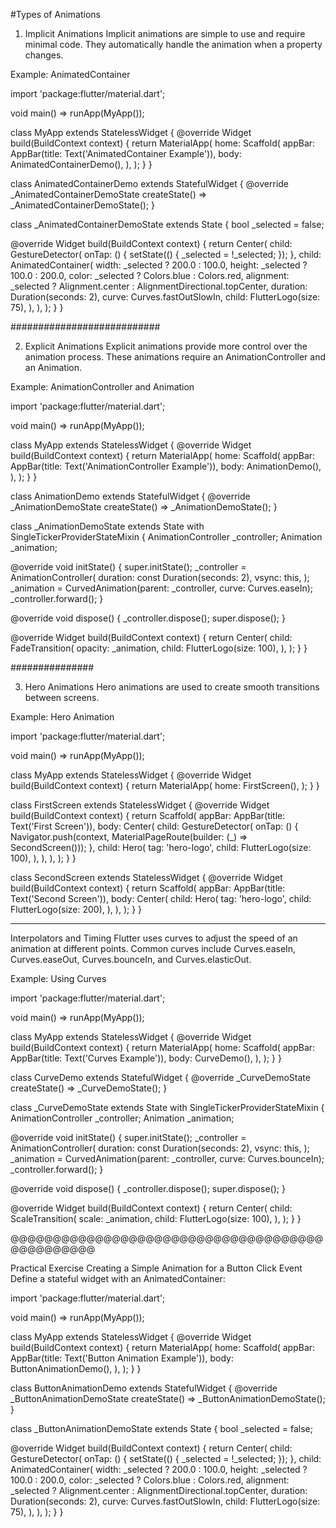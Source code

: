 #Types of Animations

1. Implicit Animations
Implicit animations are simple to use and require minimal code. They automatically handle the animation when a property changes.

Example: AnimatedContainer

import 'package:flutter/material.dart';

void main() => runApp(MyApp());

class MyApp extends StatelessWidget {
  @override
  Widget build(BuildContext context) {
    return MaterialApp(
      home: Scaffold(
        appBar: AppBar(title: Text('AnimatedContainer Example')),
        body: AnimatedContainerDemo(),
      ),
    );
  }
}

class AnimatedContainerDemo extends StatefulWidget {
  @override
  _AnimatedContainerDemoState createState() => _AnimatedContainerDemoState();
}

class _AnimatedContainerDemoState extends State<AnimatedContainerDemo> {
  bool _selected = false;

  @override
  Widget build(BuildContext context) {
    return Center(
      child: GestureDetector(
        onTap: () {
          setState(() {
            _selected = !_selected;
          });
        },
        child: AnimatedContainer(
          width: _selected ? 200.0 : 100.0,
          height: _selected ? 100.0 : 200.0,
          color: _selected ? Colors.blue : Colors.red,
          alignment: _selected ? Alignment.center : AlignmentDirectional.topCenter,
          duration: Duration(seconds: 2),
          curve: Curves.fastOutSlowIn,
          child: FlutterLogo(size: 75),
        ),
      ),
    );
  }
}

###########################


2. Explicit Animations
Explicit animations provide more control over the animation process. These animations require an AnimationController and an Animation.

Example: AnimationController and Animation

import 'package:flutter/material.dart';

void main() => runApp(MyApp());

class MyApp extends StatelessWidget {
  @override
  Widget build(BuildContext context) {
    return MaterialApp(
      home: Scaffold(
        appBar: AppBar(title: Text('AnimationController Example')),
        body: AnimationDemo(),
      ),
    );
  }
}

class AnimationDemo extends StatefulWidget {
  @override
  _AnimationDemoState createState() => _AnimationDemoState();
}

class _AnimationDemoState extends State<AnimationDemo> with SingleTickerProviderStateMixin {
  AnimationController _controller;
  Animation<double> _animation;

  @override
  void initState() {
    super.initState();
    _controller = AnimationController(
      duration: const Duration(seconds: 2),
      vsync: this,
    );
    _animation = CurvedAnimation(parent: _controller, curve: Curves.easeIn);
    _controller.forward();
  }

  @override
  void dispose() {
    _controller.dispose();
    super.dispose();
  }

  @override
  Widget build(BuildContext context) {
    return Center(
      child: FadeTransition(
        opacity: _animation,
        child: FlutterLogo(size: 100),
      ),
    );
  }
}

###############

3. Hero Animations
Hero animations are used to create smooth transitions between screens.

Example: Hero Animation

import 'package:flutter/material.dart';

void main() => runApp(MyApp());

class MyApp extends StatelessWidget {
  @override
  Widget build(BuildContext context) {
    return MaterialApp(
      home: FirstScreen(),
    );
  }
}

class FirstScreen extends StatelessWidget {
  @override
  Widget build(BuildContext context) {
    return Scaffold(
      appBar: AppBar(title: Text('First Screen')),
      body: Center(
        child: GestureDetector(
          onTap: () {
            Navigator.push(context, MaterialPageRoute(builder: (_) => SecondScreen()));
          },
          child: Hero(
            tag: 'hero-logo',
            child: FlutterLogo(size: 100),
          ),
        ),
      ),
    );
  }
}

class SecondScreen extends StatelessWidget {
  @override
  Widget build(BuildContext context) {
    return Scaffold(
      appBar: AppBar(title: Text('Second Screen')),
      body: Center(
        child: Hero(
          tag: 'hero-logo',
          child: FlutterLogo(size: 200),
        ),
      ),
    );
  }
}

____________________________________
Interpolators and Timing
Flutter uses curves to adjust the speed of an animation at different points. Common curves include Curves.easeIn, Curves.easeOut, Curves.bounceIn, and Curves.elasticOut.

Example: Using Curves

import 'package:flutter/material.dart';

void main() => runApp(MyApp());

class MyApp extends StatelessWidget {
  @override
  Widget build(BuildContext context) {
    return MaterialApp(
      home: Scaffold(
        appBar: AppBar(title: Text('Curves Example')),
        body: CurveDemo(),
      ),
    );
  }
}

class CurveDemo extends StatefulWidget {
  @override
  _CurveDemoState createState() => _CurveDemoState();
}

class _CurveDemoState extends State<CurveDemo> with SingleTickerProviderStateMixin {
  AnimationController _controller;
  Animation<double> _animation;

  @override
  void initState() {
    super.initState();
    _controller = AnimationController(
      duration: const Duration(seconds: 2),
      vsync: this,
    );
    _animation = CurvedAnimation(parent: _controller, curve: Curves.bounceIn);
    _controller.forward();
  }

  @override
  void dispose() {
    _controller.dispose();
    super.dispose();
  }

  @override
  Widget build(BuildContext context) {
    return Center(
      child: ScaleTransition(
        scale: _animation,
        child: FlutterLogo(size: 100),
      ),
    );
  }
}

@@@@@@@@@@@@@@@@@@@@@@@@@@@@@@@@@@@@@@@@@@@@@@@

Practical Exercise
Creating a Simple Animation for a Button Click Event
Define a stateful widget with an AnimatedContainer:

import 'package:flutter/material.dart';

void main() => runApp(MyApp());

class MyApp extends StatelessWidget {
  @override
  Widget build(BuildContext context) {
    return MaterialApp(
      home: Scaffold(
        appBar: AppBar(title: Text('Button Animation Example')),
        body: ButtonAnimationDemo(),
      ),
    );
  }
}

class ButtonAnimationDemo extends StatefulWidget {
  @override
  _ButtonAnimationDemoState createState() => _ButtonAnimationDemoState();
}

class _ButtonAnimationDemoState extends State<ButtonAnimationDemo> {
  bool _selected = false;

  @override
  Widget build(BuildContext context) {
    return Center(
      child: GestureDetector(
        onTap: () {
          setState(() {
            _selected = !_selected;
          });
        },
        child: AnimatedContainer(
          width: _selected ? 200.0 : 100.0,
          height: _selected ? 100.0 : 200.0,
          color: _selected ? Colors.blue : Colors.red,
          alignment: _selected ? Alignment.center : AlignmentDirectional.topCenter,
          duration: Duration(seconds: 2),
          curve: Curves.fastOutSlowIn,
          child: FlutterLogo(size: 75),
        ),
      ),
    );
  }
}
